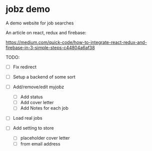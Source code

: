 # jobz demo

A demo website for job searches

An article on react, redux and firebase:

https://medium.com/quick-code/how-to-integrate-react-redux-and-firebase-in-3-simple-steps-c44804a6af38

TODO:

- [ ] Fix redirect
- [ ] Setup a backend of some sort
- [ ] Add/remove/edit myjobz
  - [ ] Add status
  - [ ] Add cover letter
  - [ ] Add Notes for each job
- [ ] Load real jobs
- [ ] Add setting to store

  - [ ] placeholder cover letter
  - [ ] from email address
